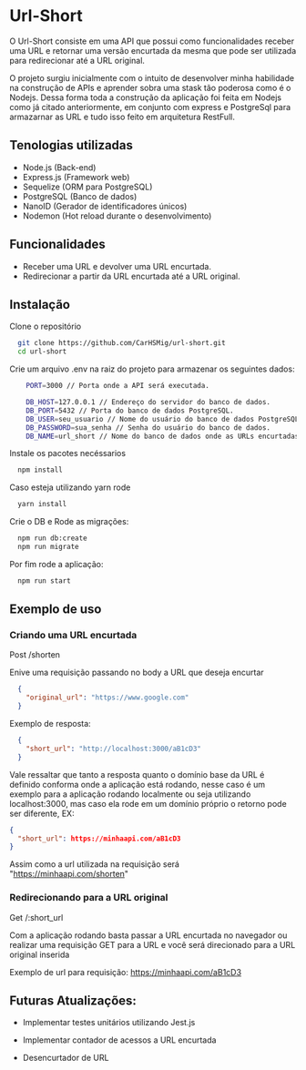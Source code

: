 
# Url-Short

O Url-Short consiste em uma API que possui como funcionalidades receber uma URL e retornar uma versão encurtada da mesma que pode ser utilizada para redirecionar até a URL original.

O projeto surgiu inicialmente com o intuito de desenvolver minha habilidade na construção de APIs e aprender sobra uma stask tão poderosa como é o Nodejs. Dessa forma toda a construção da aplicação foi feita em Nodejs como já citado anteriormente, em conjunto com express e PostgreSql para armazarnar as URL e tudo isso feito em arquitetura RestFull.



## Tenologias utilizadas

- Node.js (Back-end)
- Express.js (Framework web)
- Sequelize (ORM para PostgreSQL)
- PostgreSQL (Banco de dados)
- NanoID (Gerador de identificadores únicos)
- Nodemon (Hot reload durante o desenvolvimento)



## Funcionalidades

- Receber uma URL e devolver uma URL encurtada.
- Redirecionar a partir da URL encurtada até a URL original.

## Instalação

Clone o repositório 

```bash
  git clone https://github.com/CarHSMig/url-short.git
  cd url-short
```

Crie um arquivo .env na raiz do projeto para armazenar os seguintes dados: 

```bash
    PORT=3000 // Porta onde a API será executada.

    DB_HOST=127.0.0.1 // Endereço do servidor do banco de dados.
    DB_PORT=5432 // Porta do banco de dados PostgreSQL.
    DB_USER=seu_usuario // Nome do usuário do banco de dados PostgreSQL.
    DB_PASSWORD=sua_senha // Senha do usuário do banco de dados.
    DB_NAME=url_short // Nome do banco de dados onde as URLs encurtadas serão armazenadas.
```

Instale os pacotes necéssarios

```bash
  npm install
```

Caso esteja utilizando yarn rode

```bash
  yarn install
```

Crie o DB e Rode as migrações:
```bash
  npm run db:create
  npm run migrate 
```

Por fim rode a aplicação:

```bash
  npm run start
```








## Exemplo de uso

### Criando uma URL encurtada

Post /shorten

Enive uma requisição passando no body a URL que deseja encurtar

```json
  {
    "original_url": "https://www.google.com"
  }
```

Exemplo de resposta: 

```json
  {
    "short_url": "http://localhost:3000/aB1cD3"
  }
```

Vale ressaltar que tanto a resposta quanto o domínio base da URL é definido conforma onde a aplicação está rodando, nesse caso é um exemplo para a aplicação rodando localmente ou seja utilizando localhost:3000, mas caso ela rode em um domínio próprio o retorno pode ser diferente, EX:
```json
{
  "short_url": https://minhaapi.com/aB1cD3
}
```
Assim como a url utilizada na requisição será "https://minhaapi.com/shorten"

### Redirecionando para a URL original

Get /:short_url

Com a aplicação rodando basta passar a URL encurtada no navegador ou realizar uma requisição GET para a URL e você será direcionado para a URL original inserida

Exemplo de url para requisição: 
 https://minhaapi.com/aB1cD3



## Futuras Atualizações: 

- Implementar testes unitários utilizando Jest.js 

- Implementar contador de acessos a URL encurtada

- Desencurtador de URL
